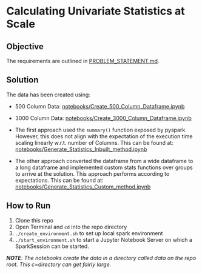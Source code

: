 # Calculating Univariate Statistics at Scale
## Objective
The requirements are outlined in [PROBLEM_STATEMENT.md](PROBLEM_STATEMENT.md).

## Solution
The data has been created using:
- 500 Column Data: [notebooks/Create_500_Column_Dataframe.ipynb](notebooks/Create_500_Column_Dataframe.ipynb)
- 3000 Column Data: [notebooks/Create_3000_Column_Dataframe.ipynb](notebooks/Create_3000_Column_Dataframe.ipynb)

- The first approach used the `summary()` function exposed by pyspark. However, this does not align with the expectation of the execution time scaling linearly w.r.t. number of Columns. This can be found at:
[notebooks/Generate_Statistics_Inbuilt_method.ipynb](notebooks/Generate_Statistics_Inbuilt_method.ipynb)
- The other approach converted the dataframe from a wide dataframe to a long dataframe and implemented custom stats functions over groups to arrive at the solution. This approach performs according to expectations. This can be found at:
[notebooks/Generate_Statistics_Custom_method.ipynb](notebooks/Generate_Statistics_Custom_method.ipynb)

## How to Run
1. Clone this repo
2. Open Terminal and `cd` into the repo directory
3. `./create_environment.sh` to set up local spark environment
4. `./start_environment.sh` to start a Jupyter Notebook Server on which a SparkSession can be started.

_**NOTE**: The notebooks create the data in a directory called data on the repo root. This c=directory can get fairly large._
